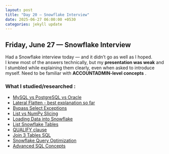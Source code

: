 ```yaml
---
layout: post
title: "Day 20 – Snowflake Interview"
date: 2025-06-27 06:00:00 +0530
categories: jekyll update
---
```

## Friday, June 27 —  Snowflake Interview

Had a Snowflake interview today — and it didn’t go as well as I hoped.  
I knew most of the answers technically, but my **presentation was weak** and I stumbled while explaining them clearly, even when asked to introduce myself. Need to be familiar with **ACCOUNTADMIN-level concepts** .



### What I studied/researched :

- [MySQL vs PostgreSQL vs Oracle](https://chatgpt.com/share/685d4427-1d94-800e-9233-f206f0c33aaf)
- [Lateral Flatten - best explanation so far](https://chatgpt.com/share/685d443c-08cc-800e-bfc5-85791a21a997)
- [Bypass Select Exceptions](https://chatgpt.com/share/685e1ce2-12bc-800e-b270-220b718e29b8)
- [List vs NumPy Slicing](https://chatgpt.com/share/685e1d03-9960-800e-b079-89300a20bed4)
- [Loading Data into Snowflake](https://chatgpt.com/share/685e1d1d-7ed8-800e-af3a-8cfb9e25f7b1)
- [List Snowflake Tables](https://chatgpt.com/share/685e1d2c-58a8-800e-a6d4-2f6afb03f424)
- [QUALIFY clause](https://chatgpt.com/share/685e1d67-45f0-800e-9579-9478c1a30486)
- [Join 3 Tables SQL](https://chatgpt.com/share/685e1d81-e818-800e-b3c0-17c82f7b6f55)
- [Snowflake Query Optimization](https://chatgpt.com/share/685e3639-2580-800e-bfff-5c2bf96a4ce9)
- [Advanced SQL Concepts](https://chatgpt.com/share/685d056d-7b6c-800e-acdd-2b3d79d0b71a)